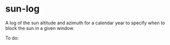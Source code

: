 # sun-log
A log of the sun altitude and azimuth for a calendar year to specify when to block the sun in a given window. 

To do:
